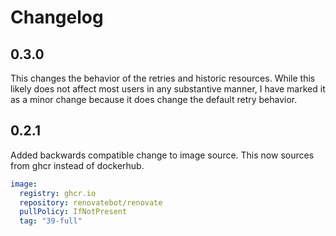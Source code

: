 # Changelog

## 0.3.0

This changes the behavior of the retries and historic resources.
While this likely does not affect most users in any substantive manner, I have marked it as a minor change because it does change the default retry behavior.

## 0.2.1

Added backwards compatible change to image source.
This now sources from ghcr instead of dockerhub.

```yaml
image:
  registry: ghcr.io
  repository: renovatebot/renovate
  pullPolicy: IfNotPresent
  tag: "39-full"
```

